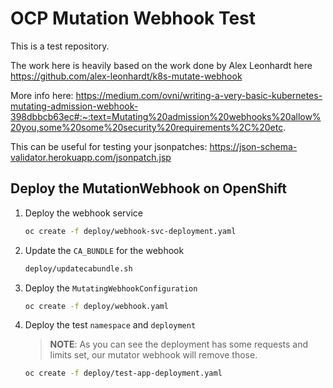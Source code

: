# OCP Mutation Webhook Test

This is a test repository.

The work here is heavily based on the work done by Alex Leonhardt here https://github.com/alex-leonhardt/k8s-mutate-webhook

More info here: https://medium.com/ovni/writing-a-very-basic-kubernetes-mutating-admission-webhook-398dbbcb63ec#:~:text=Mutating%20admission%20webhooks%20allow%20you,some%20some%20security%20requirements%2C%20etc.

This can be useful for testing your jsonpatches: https://json-schema-validator.herokuapp.com/jsonpatch.jsp

## Deploy the MutationWebhook on OpenShift

1. Deploy the webhook service

    ~~~sh
    oc create -f deploy/webhook-svc-deployment.yaml
    ~~~
2. Update the `CA_BUNDLE` for the webhook

    ~~~sh
    deploy/updatecabundle.sh
    ~~~
3. Deploy the `MutatingWebhookConfiguration`

    ~~~sh
    oc create -f deploy/webhook.yaml
    ~~~
4. Deploy the test `namespace` and `deployment`

    > **NOTE**: As you can see the deployment has some requests and limits set, our mutator webhook will remove those.

    ~~~sh
    oc create -f deploy/test-app-deployment.yaml
    ~~~
